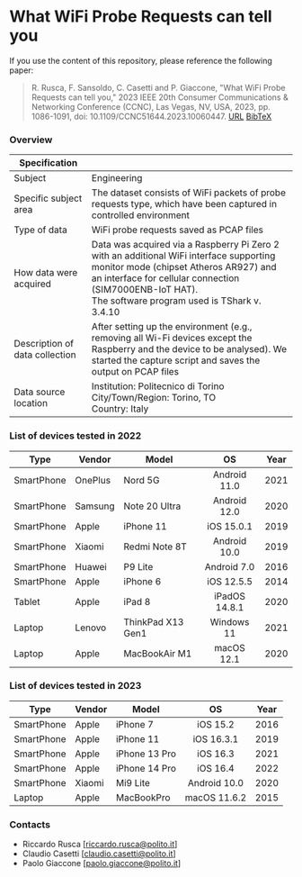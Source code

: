 # What WiFi Probe Requests can tell you


If you use the content of this repository, please reference the following paper: 

> R. Rusca, F. Sansoldo, C. Casetti and P. Giaccone, "What WiFi Probe Requests can tell you," 2023 IEEE 20th Consumer Communications & Networking Conference (CCNC), Las Vegas, NV, USA, 2023, pp. 1086-1091, doi: 10.1109/CCNC51644.2023.10060447. [URL](https://ieeexplore.ieee.org/document/10060447) [BibTeX](/cite.bib)


### Overview
| Specification |            |  
|----------|-------------|
| Subject |  Engineering | 
| Specific subject area |  The dataset consists of WiFi packets of probe requests type, which have been captured in controlled environment|
| Type of data  | WiFi probe requests saved as PCAP files |   
| How data were acquired   | Data was acquired via a Raspberry Pi Zero 2 with an additional WiFi interface supporting monitor mode (chipset Atheros AR927) and an interface for cellular connection (SIM7000ENB-IoT HAT). <br> The software program used is TShark v. 3.4.10  |   
| Description of data collection  | After setting up the environment (e.g., removing all Wi-Fi devices except the Raspberry and the device to be analysed). We started the capture script and saves the output on PCAP files |   
| Data source location  | Institution: Politecnico di Torino <br> City/Town/Region: Torino, TO <br> Country: Italy  |   


### List of devices tested in 2022
| Type   |  Vendor | Model | OS | Year | 
|----------|-------------|-------------|:-------------:|:-------------:|
| SmartPhone |  OnePlus | Nord 5G | Android 11.0 | 2021 |
| SmartPhone |  Samsung | Note 20 Ultra | Android 12.0 | 2020 |
| SmartPhone |  Apple | iPhone 11 | iOS  15.0.1 | 2019 |
| SmartPhone |  Xiaomi | Redmi Note 8T | Android   10.0  | 2019 |
| SmartPhone |  Huawei | P9 Lite | Android   7.0  | 2016 |
| SmartPhone |  Apple  | iPhone 6 | iOS   12.5.5  | 2014 |
| Tablet |  Apple  | iPad 8 | iPadOS  14.8.1  | 2020 |
| Laptop | Lenovo | ThinkPad X13 Gen1 | Windows   11 | 2021 |
| Laptop | Apple  | MacBookAir M1 | macOS   12.1 | 2020 |

### List of devices tested in 2023
| Type   |  Vendor | Model | OS | Year | 
|----------|-------------|-------------|:-------------:|:-------------:|
| SmartPhone |  Apple | iPhone 7 | iOS 15.2 | 2016 |
| SmartPhone |  Apple | iPhone 11 | iOS 16.3.1 | 2019 |
| SmartPhone |  Apple | iPhone 13 Pro | iOS 16.3 | 2021 |
| SmartPhone |  Apple | iPhone 14 Pro | iOS 16.4  | 2022 |
| SmartPhone |  Xiaomi | Mi9 Lite | Android 10.0  | 2020 |
| Laptop | Apple  | MacBookPro | macOS 11.6.2 | 2015 |

### Contacts
* Riccardo Rusca [riccardo.rusca@polito.it]
* Claudio Casetti [claudio.casetti@polito.it]
* Paolo Giaccone [paolo.giaccone@polito.it]

